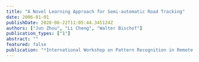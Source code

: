 ```yaml
---
title: "A Novel Learning Approach for Semi-automatic Road Tracking"
date: 2006-01-01
publishDate: 2020-06-22T11:05:44.345124Z
authors: ["Jun Zhou", "Li Cheng", "Walter Bischof"]
publication_types: ["1"]
abstract: ""
featured: false
publication: "*International Workshop on Pattern Recognition in Remote Sensing (PRRS)*"
---
```


